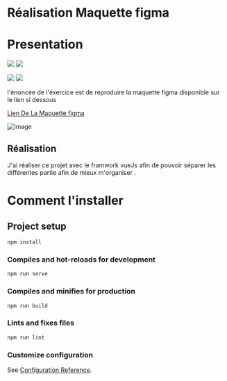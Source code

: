 
# Réalisation Maquette figma 
# Presentation

![](https://img.shields.io/badge/Framwork-VueJS-brightgreen)
  ![](https://img.shields.io/badge/tools-Figma-%2302D084)
 
  ![](https://img.shields.io/badge/IDE-WebStorm-%2300CED8)
  ![](https://img.shields.io/badge/IDE-visual%20studio%20code-%2338A9F2)
  
  
l'énoncée de l'éxercice est de reproduire la maquette figma disponible sur le lien si dessous

[Lien De La Maquette figma ](figma.com/file/V5Icnc0R6qPHrKN1PRwb6S/Framework-Front-A2DW2?node-id=1%3A574&t=cCdNxjpoRzTKlTvP-0)

![image](https://user-images.githubusercontent.com/94788341/219757265-8b1b3302-5d40-4272-987d-c1cbc997bb1d.png)


## Réalisation

 


J'ai réaliser ce projet avec le framwork vueJs afin de pouvoir séparer les différentes partie afin de mieux m'organiser .





# Comment l'installer 

## Project setup
```
npm install
```

### Compiles and hot-reloads for development
```
npm run serve
```

### Compiles and minifies for production
```
npm run build
```

### Lints and fixes files
```
npm run lint
```

### Customize configuration
See [Configuration Reference](https://cli.vuejs.org/config/).

